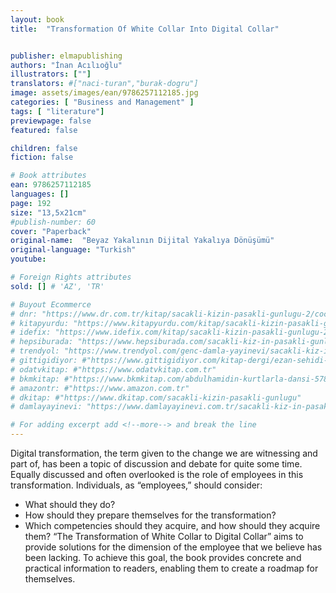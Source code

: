 ```yaml
---
layout: book
title:  "Transformation Of White Collar Into Digital Collar"


publisher: elmapublishing
authors: "İnan Acılıoğlu"
illustrators: [""]
translators: #["naci-turan","burak-dogru"]
image: assets/images/ean/9786257112185.jpg
categories: [ "Business and Management" ]
tags: [ "literature"]
previewpage: false
featured: false

children: false
fiction: false

# Book attributes
ean: 9786257112185
languages: []
page: 192
size: "13,5x21cm"
#publish-number: 60
cover: "Paperback"
original-name:  "Beyaz Yakalının Dijital Yakalıya Dönüşümü"
original-language: "Turkish"
youtube:

# Foreign Rights attributes
sold: [] # 'AZ', 'TR'

# Buyout Ecommerce
# dnr: "https://www.dr.com.tr/kitap/sacakli-kizin-pasakli-gunlugu-2/cocuk-ve-genclik/genclik-10-yas/roman-oyku/urunno=0001893059001"
# kitapyurdu: "https://www.kitapyurdu.com/kitap/sacakli-kizin-pasakli-gunlugu-2-/560122.html&filter_name=Sa%C3%A7akl%C4%B1+K%C4%B1z%27%C4%B1n+Pasakl%C4%B1+G%C3%BCnl%C3%BC%C4%9F%C3%BC+2"
# idefix: "https://www.idefix.com/kitap/sacakli-kizin-pasakli-gunlugu-2/cocuk-ve-genclik/genclik-10-yas/roman-oyku/urunno=0001893059001"
# hepsiburada: "https://www.hepsiburada.com/sacakli-kiz-in-pasakli-gunlugu-2-damla-yayinevi-p-HBV000012ER86"
# trendyol: "https://www.trendyol.com/genc-damla-yayinevi/sacakli-kiz-in-pasakli-gunlugu-2-p-54825777"
# gittigidiyor: #"https://www.gittigidiyor.com/kitap-dergi/ezan-sehidi-adnan-menderes_pdp_732728793"
# odatvkitap: #"https://www.odatvkitap.com.tr"
# bkmkitap: #"https://www.bkmkitap.com/abdulhamidin-kurtlarla-dansi-578226"
# amazontr: #"https://www.amazon.com.tr"
# dkitap: #"https://www.dkitap.com/sacakli-kizin-pasakli-gunlugu"
# damlayayinevi: "https://www.damlayayinevi.com.tr/sacakli-kiz-in-pasakli-gunlugu-2-bu-iste-bi-terslik-var"

# For adding excerpt add <!--more--> and break the line
---
```

Digital transformation, the term given to the
change we are witnessing and part of, has been a
topic of discussion and debate for quite some time.
Equally discussed and often overlooked is the role
of employees in this transformation. Individuals, as
“employees,” should consider:
- What should they do?
- How should they prepare themselves for the
transformation?
- Which competencies should they acquire, and
how should they acquire them?
“The Transformation of White Collar to Digital Collar” aims to provide solutions for the dimension of
the employee that we believe has been lacking. To
achieve this goal, the book provides concrete and
practical information to readers, enabling them to
create a roadmap for themselves.
<!--more--> 

